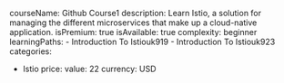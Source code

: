  courseName: Github Course1
  description: Learn Istio, a solution for managing the different microservices that make up a cloud-native application.
  isPremium: true
  isAvailable: true
  complexity: beginner
  learningPaths:
    - Introduction To Istiouk919
    - Introduction To Istiouk923
  categories:
  - Istio
  price:
    value: 22
    currency: USD

